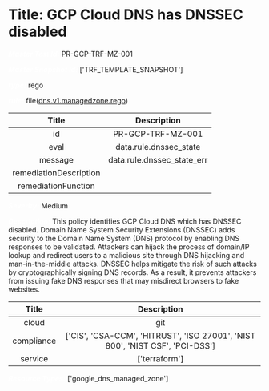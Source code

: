 



# Title: GCP Cloud DNS has DNSSEC disabled


***<font color="white">Master Test Id:</font>*** PR-GCP-TRF-MZ-001

***<font color="white">Master Snapshot Id:</font>*** ['TRF_TEMPLATE_SNAPSHOT']

***<font color="white">type:</font>*** rego

***<font color="white">rule:</font>*** file([dns.v1.managedzone.rego])  
  
  
  
  

|Title|Description|
| :---: | :---: |
|id|PR-GCP-TRF-MZ-001|
|eval|data.rule.dnssec_state|
|message|data.rule.dnssec_state_err|
|remediationDescription||
|remediationFunction||


***<font color="white">Severity:</font>*** Medium

***<font color="white">Description:</font>*** This policy identifies GCP Cloud DNS which has DNSSEC disabled. Domain Name System Security Extensions (DNSSEC) adds security to the Domain Name System (DNS) protocol by enabling DNS responses to be validated. Attackers can hijack the process of domain/IP lookup and redirect users to a malicious site through DNS hijacking and man-in-the-middle attacks. DNSSEC helps mitigate the risk of such attacks by cryptographically signing DNS records. As a result, it prevents attackers from issuing fake DNS responses that may misdirect browsers to fake websites.  
  
  

|Title|Description|
| :---: | :---: |
|cloud|git|
|compliance|['CIS', 'CSA-CCM', 'HITRUST', 'ISO 27001', 'NIST 800', 'NIST CSF', 'PCI-DSS']|
|service|['terraform']|


***<font color="white">Resource Types:</font>*** ['google_dns_managed_zone']


[dns.v1.managedzone.rego]: https://github.com/prancer-io/prancer-compliance-test/tree/master/google/terraform/dns.v1.managedzone.rego
